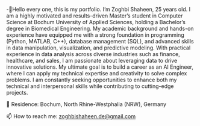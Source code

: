 -👋Hello every one, this is my portfolio. 
I’m Zoghbi Shaheen, 25 years old. 
I am a highly motivated and results-driven Master’s student in Computer Science at Bochum University of Applied Sciences, holding a Bachelor’s degree in Biomedical Engineering. 
My academic background and hands-on experience have equipped me with a strong foundation in programming (Python, MATLAB, C++), database management (SQL), and advanced skills in data manipulation, visualization, and predictive modeling. 
With practical experience in data analysis across diverse industries such as finance, healthcare, and sales, I am passionate about leveraging data to drive innovative solutions. 
My ultimate goal is to build a career as an AI Engineer, where I can apply my technical expertise and creativity to solve complex problems. 
I am constantly seeking opportunities to enhance both my technical and interpersonal skills while contributing to cutting-edge projects.

📍 Residence: Bochum, North Rhine-Westphalia (NRW), Germany 

📫 How to reach me: zoghbishaheen.de@gmail.com

<!---
Zoghbi1/Zoghbi1 is a ✨ special ✨ repository because its `README.md` (this file) appears on your GitHub profile.
You can click the Preview link to take a look at your changes.
--->
